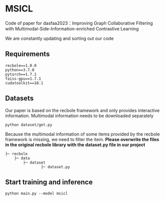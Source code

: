 # MSICL

Code of paper for dasfaa2023：Improving Graph Collaborative Filtering with Multimodal-Side-Information-enriched Contrastive Learning

We are constantly updating and sorting out our code

## Requirements

```
recbole==1.0.0
python==3.7.0
pytorch==1.7.1
faiss-gpu==1.7.1
cudatoolkit==10.1
```

## Datasets

Our paper is based on the recbole framework and only provides interactive information. Multimodal information needs to be downloaded separately

```
python dataset/get.py
```

Because the multimodal information of some items provided by the recbole framework is missing, we need to filter the item. **Please overwrite the files in the original recbole library with the dataset.py file in our project**

```
├─ recbole
	├─ data
		├─ dataset
        		├─ dataset.py
```

## Start training and inference

```
python main.py --model msicl
```

